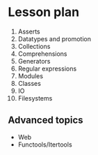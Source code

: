 # Lesson plan

1. Asserts
2. Datatypes and promotion
2. Collections
3. Comprehensions
4. Generators
5. Regular expressions
6. Modules
7. Classes
8. IO
9. Filesystems

## Advanced topics

* Web
* Functools/Itertools